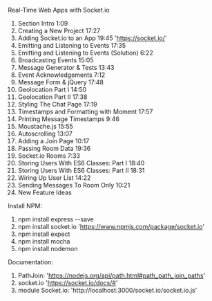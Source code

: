  Real-Time Web Apps with Socket.io

1. Section Intro 1:09
2. Creating a New Project 17:27
3. Adding Socket.io to an App 19:45 'https://socket.io/'
4. Emitting and Listening to Events 17:35
5. Emitting and Listening to Events (Solution) 6:22
6. Broadcasting Events 15:05
7. Message Generator & Tests 13:43
8. Event Acknowledgements 7:12
9. Message Form & jQuery 17:48
10. Geolocation Part I 14:50
11. Geolocation Part II 17:38
12. Styling The Chat Page 17:19
13. Timestamps and Formatting with Moment 17:57
14. Printing Message Timestamps 9:46
15. Moustache.js 15:55
16. Autoscrolling 13:07
17. Adding a Join Page 10:17
18. Passing Room Data 19:36
19. Socket.io Rooms 7:33
20. Storing Users With ES6 Classes: Part I 18:40
21. Storing Users With ES6 Classes: Part II 18:31
22. Wiring Up User List 14:22
23. Sending Messages To Room Only 10:21
24. New Feature Ideas 

Install NPM:
1. npm install express --save 
2. npm install socket.io 'https://www.npmjs.com/package/socket.io'
3. npm install expect 
4. npm install mocha
5. npm install nodemon




Documentation:
1. PathJoin: 'https://nodejs.org/api/path.html#path_path_join_paths'
2. socket.io 'https://socket.io/docs/#'
3. module Socket.io: 'http://localhost:3000/socket.io/socket.io.js'